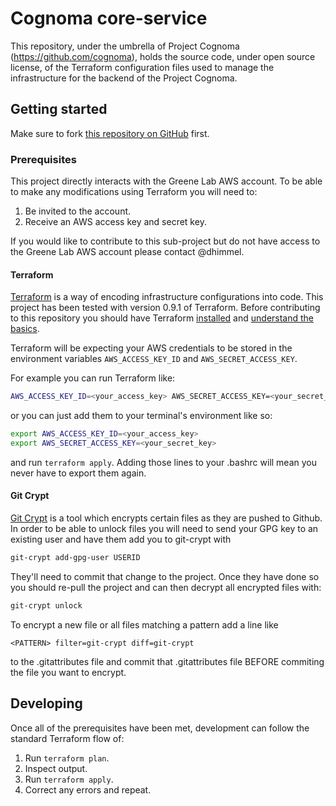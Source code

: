 # Cognoma core-service

This repository, under the umbrella of Project Cognoma
(https://github.com/cognoma), holds the source code, under open source
license, of the Terraform configuration files used to manage the infrastructure
for the backend of the Project Cognoma.

## Getting started

Make sure to fork [this repository on
 GitHub](https://github.com/cognoma/infrastructure "cognoma/infrastructure on
 GitHub") first.

### Prerequisites

This project directly interacts with the Greene Lab AWS account. To be able
to make any modifications using Terraform you will need to:
1. Be invited to the account.
2. Receive an AWS access key and secret key.

If you would like to contribute to this sub-project but do not have access to
the Greene Lab AWS account please contact @dhimmel.

#### Terraform

[Terraform](https://www.terraform.io/) is a way of encoding infrastructure
configurations into code. This project has been tested with version 0.9.1 of
Terraform. Before contributing to this repository you should have Terraform
[installed](https://www.terraform.io/intro/getting-started/install.html)
and
[understand the basics](https://www.terraform.io/intro/getting-started/build.html).

Terraform will be expecting your AWS credentials to be stored in the
environment variables `AWS_ACCESS_KEY_ID` and `AWS_SECRET_ACCESS_KEY`.

For example you can run Terraform like:
```sh
AWS_ACCESS_KEY_ID=<your_access_key> AWS_SECRET_ACCESS_KEY=<your_secret_key> terraform apply
```
or you can just add them to your terminal's environment like so:
```sh
export AWS_ACCESS_KEY_ID=<your_access_key>
export AWS_SECRET_ACCESS_KEY=<your_secret_key>
```
and run `terraform apply`. Adding those lines to your .bashrc will mean you
never have to export them again.

#### Git Crypt

[Git Crypt](https://github.com/AGWA/git-crypt) is a tool which encrypts
certain files as they are pushed to Github.
In order to be able to unlock files you will need to send your GPG key to an
existing user and have them add you to git-crypt with
```sh
git-crypt add-gpg-user USERID
```
They'll need to commit that change to the project. Once they have done so you
should re-pull the project and can then decrypt all encrypted files with:
```sh
git-crypt unlock
```
To encrypt a new file or all files matching a pattern add a line like
```
<PATTERN> filter=git-crypt diff=git-crypt
```
to the .gitattributes file and commit that .gitattributes file BEFORE
commiting the file you want to encrypt.

## Developing

Once all of the prerequisites have been met, development can follow the standard
Terraform flow of:
1. Run `terraform plan`.
2. Inspect output.
3. Run `terraform apply`.
4. Correct any errors and repeat.
